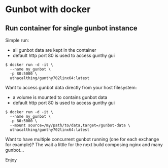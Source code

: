 Gunbot with docker
==================

Run container for single gunbot instance
----------------------------------------

Simple run: 
- all gunbot data are kept in the container
- default http port 80 is used to access gunthy gui

```
$ docker run -d -it \
  --name my_gunbot \
  -p 80:5000 \
  uthacalthing/gunthy702linx64:latest
```

Want to access gunbot data directly from your host filesystem:
- a volume is mounted to contains gunbot data
- default http port 80 is used to access gunthy gui

```
$ docker run -d -it \
  --name my_gunbot \
  -p 80:5000 \
  --mount source=/my/path/to/data,target=/gunbot-data \
  uthacalthing/gunthy702linx64:latest
```

Want to have multiple concurrent gunbot running (one for each exchange for example)?
The wait a little for the next build composing nginx and many gunbot...

Enjoy
